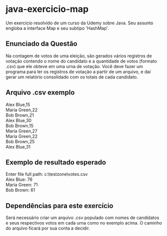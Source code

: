 # java-exercicio-map
Um exercício resolvido de um curso da Udemy sobre Java. Seu assunto engloba a interface Map e seu subtipo 'HashMap'.

## Enunciado da Questão
Na contagem de votos de uma eleição, são gerados vários registros de votação contendo o nome do candidato e a quantidade 
de votos (formato .csv) que ele obteve em uma urna de votação. Você deve fazer um programa para ler os registros de votação 
a partir de um arquivo, e daí gerar um relatório consolidado com os totais de cada candidato.  

## Arquivo .csv exemplo  
Alex Blue,15  
Maria Green,22  
Bob Brown,21  
Alex Blue,30  
Bob Brown,15  
Maria Green,27  
Maria Green,22  
Bob Brown,25  
Alex Blue,31  

## Exemplo de resultado esperado  
Enter file full path: c:\testzone\votes.csv  
Alex Blue: 76  
Maria Green: 71  
Bob Brown: 61  

## Dependências para este exercício  
Será necessário criar um arquivo .csv populado com nomes de candidatos e seus respectivos votos em cada urna como no exemplo 
acima. O caminho do arquivo ficará por sua conta a decidir.
